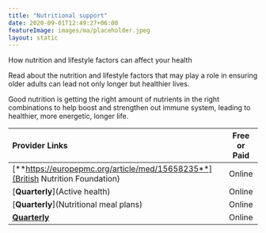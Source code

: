 ```yaml
---
title: "Nutritional support"
date: 2020-09-01T12:49:27+06:00
featureImage: images/ma/placeholder.jpeg
layout: static
---
```


How nutrition and lifestyle factors can affect your health

Read about the nutrition and lifestyle factors that may play a role in ensuring older adults can lead not only longer but healthier lives.

Good nutrition is getting the right amount of nutrients in the right combinations to help boost and strengthen out immune system, leading to healthier, more energetic, longer life.

| Provider Links      | Free or Paid  |  
| :-----------          | :--------------:      |  
| [**https://europepmc.org/article/med/15658235**](British Nutrition Foundation) | Online | 
| [**Quarterly**](Active health) | Online | 
| [**Quarterly**](Nutritional meal plans) | Online | 
| [**Quarterly**](Healthspan) | Online | 
  

<br/><br/>






